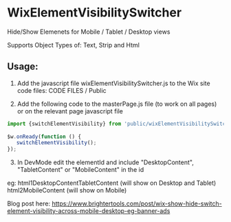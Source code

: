 # WixElementVisibilitySwitcher

Hide/Show Elemenets for Mobile / Tablet / Desktop views
 
Supports Object Types of: Text, Strip and Html
 
## Usage:
 
1. Add the javascript file wixElementVisibilitySwitcher.js to the Wix site code files: CODE FILES / Public

2. Add the following code to the masterPage.js file (to work on all pages) or on the relevant page javascript file

```javascript
import {switchElementVisibility} from 'public/wixElementVisibilitySwitcher.js'
 
$w.onReady(function () {	
   switchElementVisibility();
});
```
 
3. In DevMode edit the elementId and include "DesktopContent", "TabletContent" or "MobileContent" in the id 

eg:
html1DesktopContentTabletContent (will show on Desktop and Tablet)
html2MobileContent (will show on Mobile)

Blog post here: https://www.brightertools.com/post/wix-show-hide-switch-element-visibility-across-mobile-desktop-eg-banner-ads
